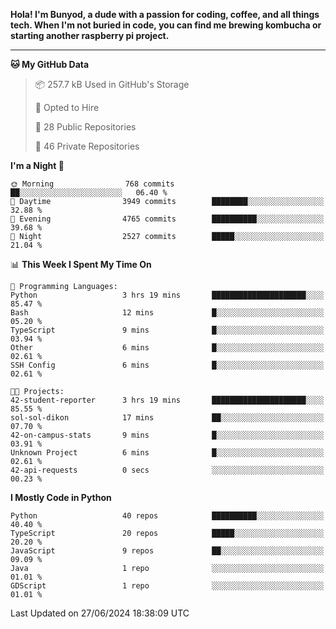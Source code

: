 <p>
<b>Hola! I'm Bunyod, a dude with a passion for coding, coffee, and all things tech. When I'm not buried in code, you can find me brewing kombucha or starting another raspberry pi project.</b>
</p>

---

<!--START_SECTION:waka-->
**🐱 My GitHub Data** 

> 📦 257.7 kB Used in GitHub's Storage 
 > 
> 💼 Opted to Hire
 > 
> 📜 28 Public Repositories 
 > 
> 🔑 46 Private Repositories 
 > 
**I'm a Night 🦉** 

```text
🌞 Morning                768 commits         ██░░░░░░░░░░░░░░░░░░░░░░░   06.40 % 
🌆 Daytime                3949 commits        ████████░░░░░░░░░░░░░░░░░   32.88 % 
🌃 Evening                4765 commits        ██████████░░░░░░░░░░░░░░░   39.68 % 
🌙 Night                  2527 commits        █████░░░░░░░░░░░░░░░░░░░░   21.04 % 
```


📊 **This Week I Spent My Time On** 

```text
💬 Programming Languages: 
Python                   3 hrs 19 mins       █████████████████████░░░░   85.47 % 
Bash                     12 mins             █░░░░░░░░░░░░░░░░░░░░░░░░   05.20 % 
TypeScript               9 mins              █░░░░░░░░░░░░░░░░░░░░░░░░   03.94 % 
Other                    6 mins              █░░░░░░░░░░░░░░░░░░░░░░░░   02.61 % 
SSH Config               6 mins              █░░░░░░░░░░░░░░░░░░░░░░░░   02.61 % 

🐱‍💻 Projects: 
42-student-reporter      3 hrs 19 mins       █████████████████████░░░░   85.55 % 
sol-sol-dikon            17 mins             ██░░░░░░░░░░░░░░░░░░░░░░░   07.70 % 
42-on-campus-stats       9 mins              █░░░░░░░░░░░░░░░░░░░░░░░░   03.91 % 
Unknown Project          6 mins              █░░░░░░░░░░░░░░░░░░░░░░░░   02.61 % 
42-api-requests          0 secs              ░░░░░░░░░░░░░░░░░░░░░░░░░   00.23 % 
```

**I Mostly Code in Python** 

```text
Python                   40 repos            ██████████░░░░░░░░░░░░░░░   40.40 % 
TypeScript               20 repos            █████░░░░░░░░░░░░░░░░░░░░   20.20 % 
JavaScript               9 repos             ██░░░░░░░░░░░░░░░░░░░░░░░   09.09 % 
Java                     1 repo              ░░░░░░░░░░░░░░░░░░░░░░░░░   01.01 % 
GDScript                 1 repo              ░░░░░░░░░░░░░░░░░░░░░░░░░   01.01 % 
```




 Last Updated on 27/06/2024 18:38:09 UTC
<!--END_SECTION:waka-->
